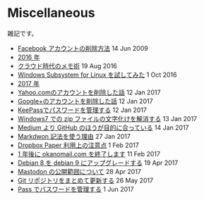 # Miscellaneous

雑記です。

- [Facebook アカウントの削除方法](docs/delete-account-facebook.md) 14 Jun 2009
- [2016 年](docs/2016/readme.md)
- [クラウド時代のメモ術](docs/2016/20160819.md) 19 Aug 2016
- [Windows Subsystem for Linux を試してみた](docs/2016/20161001.md) 1 Oct 2016
- [2017 年](docs/2017/readme.md)
- [Yahoo.comのアカウントを削除した話](docs/2017/20170112-1.md) 12 Jan 2017
- [Google+のアカウントを削除した話](docs/2017/20170112-2.md) 12 Jan 2017
- [KeePassでパスワードを管理する](docs/2017/20170112-3.md) 12 Jan 2017
- [Windows7 での zip ファイルの文字化けを解消する](docs/2017/20170113.md) 13 Jan 2017
- [Medium より GitHub のほうが目的に合っている](docs/2017/20170114.md) 14 Jan 2017
- [Markdwon 記法を使う理由](docs/2017/20170127.md) 27 Jan 2017
- [Dropbox Paper 利用上の注意点](docs/2017/20170201.md) 1 Feb 2017
- [1 年後に okanomail.com を終了します](docs/2017/20170211.md) 11 Feb 2017
- [Debian 8 を debian 9 にアップグレードする](docs/2017/20170419.md) 19 Apr 2017
- [Mastodon の公開範囲について](docs/2017/20170428.md) 28 Apr 2017
- [Git リポジトリをまとめて更新する](docs/2017/20170526.md) 26 May 2017
- [Pass でパスワードを管理する](docs/2017/20170601.md) 1 Jun 2017
